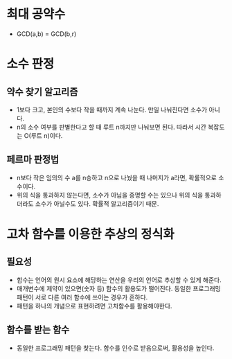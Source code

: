 # 최대 공약수

- GCD(a,b) = GCD(b,r)

# 소수 판정

## 약수 찾기 알고리즘

- 1보다 크고, 본인의 수보다 작을 때까지 계속 나눈다. 만일 나눠진다면 소수가 아니다.
- n의 소수 여부를 판별한다고 할 때 루트 n까지만 나눠보면 된다. 따라서 시간 복잡도는 O(루트 n)이다.

## 페르마 판정법

- n보다 작은 임의의 수 a를 n승하고 n으로 나눴을 때 나머지가 a라면, 확률적으로 소수이다.
- 위의 식을 통과하지 않는다면, 소수가 아님을 증명할 수는 있으나 위의 식을 통과하더라도 소수가 아닐수도 있다. 확률적 알고리즘이기 때문.

# 고차 함수를 이용한 추상의 정식화

## 필요성

- 함수는 언어의 원시 요소에 해당하는 연산을 우리의 언어로 추상할 수 있게 해준다.
- 매개변수에 제약이 있으면(숫자 등) 함수의 활용도가 떨어진다. 동일한 프로그래밍 패턴이 서로 다른 여러 함수에 쓰이는 경우가 흔하다.
- 패턴을 하나의 개념으로 표현하려면 고차함수를 활용해야한다.

## 함수를 받는 함수

- 동일한 프로그래밍 패턴을 찾는다. 함수를 인수로 받음으로써, 활용성을 높인다.
